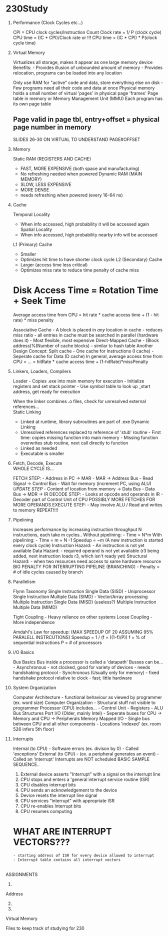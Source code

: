 230Study
========


1) Performance (Clock Cycles etc...) 

    CPI = CPU clock cycles/Instruction Count
	Clock rate = 1/ P (clock cycle)
    CPU time = (IC * CPI)/Clock rate
	 or !!!
	CPU time = (IC * CPI) * P(clock cycle time) 
    
2) Virtual Memory 

    Virtualizes all storage, makes it appear as one large memory device
    Benefits: - Provides illusion of unbounded amount of memory
              - Provides relocation, programs can be loaded into any location
              
    Only use RAM for "active" code and data, store everything else on disk
        - Few programs need all their code and data at once
    Physical memory holds a small number of virtual 'pages' in physical page 'frames'
    Page table in memory or Memory Management Unit (MMU)
    Each program has its own page table
    ## Page valid in page tbl, entry+offset = physical page number in memory
    SLIDES 26-30 ON VIRTUAL TO UNDERSTAND PAGE#OFFSET

3) Memory

    Static RAM (REGISTERS AND CACHE)
      - FAST, MORE EXPENSIVE (both space and manufacturing)
      - No refreshing needed when powered
    Dynamic RAM (MAIN MEMORY) 
      - SLOW, LESS EXPENSIVE
      - MORE DENSE
      - needs refreshing when powered (every 16-64 ns)
    
3) Cache 

    Temporal Locality
      - When info accessed, high probability it will be accessed again
    Spatial Locality
      - When info accessed, high probability nearby info will be accessed
      
    L1 (Primary) Cache
      - Smaller
      - Optimizes hit time to have shorter clock cycle 
    L2 (Secondary) Cache
      - Larger (access time less critical)
      - Optimizes miss rate to reduce time penalty of cache miss
      
    # Disk Access Time = Rotation Time + Seek Time
      Average access time from CPU =
        hit rate * cache access time + (1 - hit rate) * miss penalty
        
    Associative Cache
    	- A block is placed in *any* location in cache
    	- reduces miss ratio
    	- all entries in cache must be searched in parallel (hardware does it)
    	- Most flexible, most expensive
    Direct-Mapped Cache	
        - (Block address)%(Number of cache blocks)
        	- similar to hash table	
    Another Design Concept: Split cache
    	- One cache for Instructions (I cache)
    	- Seperate cache for Data (D cache)
    In general, average access time from CPU = ...
    	= hitRate * cache access time + (1-hitRate)*missPenalty
    
4) Linkers, Loaders, Compilers

    Loader
        - Copies .exe into main memory for execution
        - Initialize registers and set stack pointer
        - Use symbol table to look up _start address, get ready for execution
        
    When the linker combines .o files, check for unresolved external references...    
    Static Linking
      - Linked at runtime, library subroutines are part of .exe
    Dynamic Linking 
      - Unresolved references replaced to reference of 'stub' routine 
            - First time: copies missing function into main memory
            - Missing function overwrites stub routine, next call directly to function   
      - Linked as needed
      - Executable is smaller
      
5) Fetch, Decode, Execute  
    WHOLE CYCLE IS...
	
	FETCH STEP:
		- Address in PC -> MAR
		- MAR -> Address Bus
		- Read Signal -> Control Bus
		- Wait for memory (increment PC, using ALU) *UPDATE STEP*
		- Content of location from memory -> Data Bus
		- Data Bus -> MDR -> IR
	DECODE STEP:
		- Looks at opcode and operands in IR
		- Decoder part of Control Unit of CPU
	POSSIBLY MORE FETCHES FOR MORE OPERANDS
	EXECUTE STEP:
		- May involve ALU / Read and writes to memory
	REPEAT!!!!	
	
6) Pipelining 

	Increases performance by increasing instruction throughput 
	N instructions, each take m cycles..
	Without pipelining:
		- Time = N*m
	With pipelining:
		- Time = m + N -1
    Speedup = ~m (A new instruction is started every clock cycle)
	Instruction Hazard:
		- An instruction is not yet available
	Data Hazard:
		- required operand is not yet available (r3 being added, next instruction loads r3, which isn't ready yet)
	Structural Hazard:
		- when two resources need access to same hardware resource
	BIG PENALTY FOR INTERRUPTING PIPELINE (BRANCHING)
		- Penalty = # of idle cycles caused by branch
		
7) Parallelism 

	Flynn Taxonomy 
		Single Instruction Single Data (SISD)
			- Uniprocessor
		Single Instruction Multiple Data (SIMD)
			- Vector/Array processing 
		Multiple Instruction Single Data (MISD) (useless?)
		Multiple Instruction Multiple Data (MIMD)	
   
	Tight Coupling
		- Heavy reliance on other systems
	Loose Coupling 
		- More independence

	Amdahl's Law for speedup: (MAX SPEEDUP OF 20 ASSUMING 95% PARALELL INSTRCUTIONS) 
		Speedup = 1 / (f + ((1-f)/P)) 
			f = % of sequential instructions 
			P = # of processors 
			
8) I/O Basics
				
	Bus Basics
	Bus inside a processor is called a 'datapath'
	Busses can be...
		- Asynchronous
			- not clocked, good for variety of devices
			- needs handshaking protocol
		- Synchronous (Usually only for memory) 
			- fixed handshake protocol relative to clock
			- fast; little hardware
			
9) System Organization 

	Computer Architecture 
		- functional behaviour as viewed by programmer (ex. word size)
	Computer Organization 
		- Structural stuff not visible to programmer
	Processor (CPU) includes...
		- Control Unit
		- Registers 
		- ALU	
	Bus Structures
		Port I/O (Older, mainly Intel)
			- Seperate buses for CPU -> Memory and CPU -> Peripherals 
		Memory Mapped I/O
			- Single bus between CPU and all other components
			- Locations 'indexed' (ex. room 526 infers 5th floor)
			
10) Interrupts

	Internal (to CPU)
		- Software errors (ex. divison by 0)
		- Called 'exceptions'
	External (to CPU)
		- (ex. a peripheral generates an event)
		- Called an 'interrupt'
	Interrupts are NOT scheduled
	BASIC SAMPLE SEQUENCE..
	1) External device asserts "Interrupt" with a signal on the interrupt line
	2) CPU stops and enters a 'general interrupt service routine (ISR)
	3) CPU disables interrupt bits
	4) CPU sends an acknowledgement to the device
	5) Device resets the interrupt line signal
	6) CPU services "interrupt" with appropriate ISR
	7) CPU re-enables Interrupt bits
	8) CPU resumes computing
	# WHAT ARE INTERRUPT VECTORS???
		- starting address of ISR for every device allowed to interrupt
		- Interrupt table contains all interrupt vectors

			
<br>
  ASSIGNMENTS
  
1)

  Address
  
2) 


4)
  Virtual Memory


Files to keep track of studying for 230

